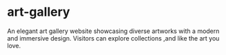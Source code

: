 # art-gallery
An elegant art gallery website showcasing diverse artworks with a modern and immersive design. Visitors can explore collections ,and like the art you love.
